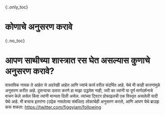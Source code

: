 {:.only_toc} 
 # कोणाचे अनुसरण करावे 

 {:.no_toc} 
 # आपण साथीच्या शास्त्रात रस घेत असल्यास कुणाचे अनुसरण करावे? 

 वास्तविक नायक ते आहेत जे अग्ररेखी आहेत आणि ज्यांचे कार्य वरील संदर्भित आहे. येथे मी काही कारणांमुळे अनुसरण करीत आहे. दुसर्‍याचा उतारा करणे हा माझा उद्धयेश नाही, जरी का त्यांनी या पूर्ण मार्गदर्शनाचे वाचन केले असेल किंवा त्यांनी मान्यता दिली असेल. त्यांच्या ट्विटर प्रोफाइलची एक विस्तृत असलेली यादी येथे आहे. मी बर्‍याच इतरांना (उद्रेक नसलेल्या संबंधित) लोकांचेही अनुसरण करतो, आणि आपण येथे ब्राउझ करू शकता: <https://twitter.com/figgyjam/following> 
